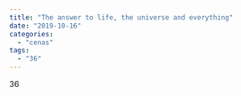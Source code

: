 ```yaml
---
title: "The answer to life, the universe and everything"
date: "2019-10-16"
categories: 
  - "cenas"
tags: 
  - "36"
---
```


36
